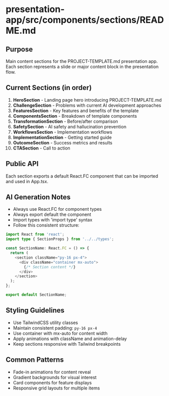 # presentation-app/src/components/sections/README.md

## Purpose
Main content sections for the PROJECT-TEMPLATE.md presentation app. Each section represents a slide or major content block in the presentation flow.

## Current Sections (in order)
1. **HeroSection** - Landing page hero introducing PROJECT-TEMPLATE.md
2. **ChallengeSection** - Problems with current AI development approaches
3. **FeaturesSection** - Key features and benefits of the template
4. **ComponentsSection** - Breakdown of template components
5. **TransformationSection** - Before/after comparison
6. **SafetySection** - AI safety and hallucination prevention
7. **WorkflowsSection** - Implementation workflows
8. **ImplementationSection** - Getting started guide
9. **OutcomeSection** - Success metrics and results
10. **CTASection** - Call to action

## Public API
Each section exports a default React.FC component that can be imported and used in App.tsx.

## AI Generation Notes
- Always use React.FC<Props> for component types
- Always export default the component
- Import types with 'import type' syntax
- Follow this consistent structure:

```typescript
import React from 'react';
import type { SectionProps } from '../../types';

const SectionName: React.FC = () => {
  return (
    <section className="py-16 px-4">
      <div className="container mx-auto">
        {/* Section content */}
      </div>
    </section>
  );
};

export default SectionName;
```

## Styling Guidelines
- Use TailwindCSS utility classes
- Maintain consistent padding: `py-16 px-4`
- Use container with mx-auto for content width
- Apply animations with className and animation-delay
- Keep sections responsive with Tailwind breakpoints

## Common Patterns
- Fade-in animations for content reveal
- Gradient backgrounds for visual interest
- Card components for feature displays
- Responsive grid layouts for multiple items 